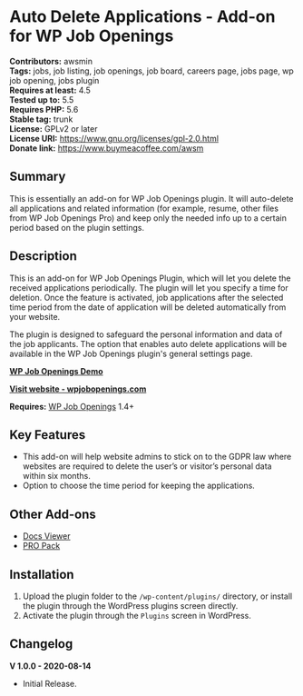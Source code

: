 # Auto Delete Applications - Add-on for WP Job Openings
**Contributors:** awsmin  
**Tags:** jobs, job listing, job openings, job board, careers page, jobs page, wp job opening, jobs plugin  
**Requires at least:** 4.5  
**Tested up to:** 5.5  
**Requires PHP:** 5.6  
**Stable tag:** trunk  
**License:** GPLv2 or later  
**License URI:** https://www.gnu.org/licenses/gpl-2.0.html  
**Donate link:** https://www.buymeacoffee.com/awsm  

## Summary

This is essentially an add-on for WP Job Openings plugin. It will auto-delete all applications and related information (for example, resume, other files from WP Job Openings Pro) and keep only the needed info up to a certain period based on the plugin settings.

## Description

This is an add-on for WP Job Openings Plugin, which will let you delete the received applications periodically. The plugin will let you specify a time for deletion. Once the feature is activated, job applications after the selected time period from the date of application will be deleted automatically from your website.

The plugin is designed to safeguard the personal information and data of the job applicants. The option that enables auto delete applications will be available in the WP Job Openings plugin's general settings page.

**[WP Job Openings Demo](https://demo.awsm.in/wp-job-openings/)**

**[Visit website - wpjobopenings.com](https://wpjobopenings.com/)**

**Requires:** [WP Job Openings](https://wordpress.org/plugins/wp-job-openings/) 1.4+

## Key Features

* This add-on will help website admins to stick on to the GDPR law where websites are required to delete the user’s or visitor’s personal data within six months. 
* Option to choose the time period for keeping the applications.

## Other Add-ons

* [Docs Viewer](https://wordpress.org/plugins/docs-viewer-add-on-for-wp-job-openings/)
* [PRO Pack](https://awsm.in/get/wpjo-pro/)

## Installation

1. Upload the plugin folder to the `/wp-content/plugins/` directory, or install the plugin through the WordPress plugins screen directly.
2. Activate the plugin through the `Plugins` screen in WordPress.

## Changelog

**V 1.0.0 - 2020-08-14**
* Initial Release.
